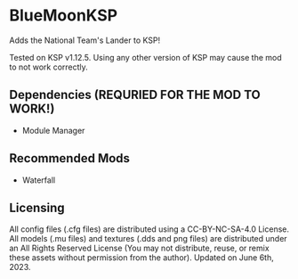 # BlueMoonKSP
Adds the National Team's Lander to KSP! 

Tested on KSP v1.12.5. Using any other version of KSP may cause the mod to not work correctly. 

## Dependencies (REQURIED FOR THE MOD TO WORK!)
- Module Manager

## Recommended Mods
- Waterfall

## Licensing

All config files (.cfg files) are distributed using a CC-BY-NC-SA-4.0 License. All models (.mu files) and textures (.dds and png files) are distributed under an All Rights Reserved License (You may not distribute, reuse, or remix these assets without permission from the author). Updated on June 6th, 2023.

